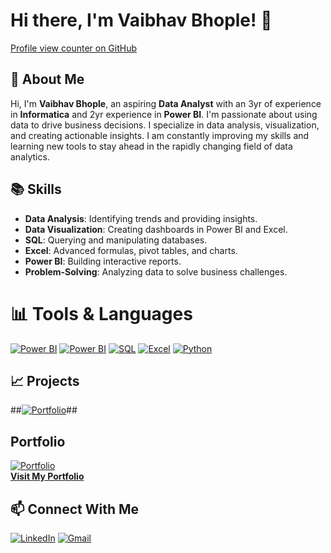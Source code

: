 # Hi there, I'm Vaibhav Bhople! 👋

[Profile view counter on GitHub](https://komarev.com/ghpvc/?username=vaibhavbhople)


## 🌟 About Me
Hi, I'm **Vaibhav Bhople**, an aspiring **Data Analyst** with an 3yr of experience in **Informatica** and 2yr experience in **Power BI**. I'm passionate about using data to drive business decisions. I specialize in data analysis, visualization, and creating actionable insights.
I am constantly improving my skills and learning new tools to stay ahead in the rapidly changing field of data analytics.


## 📚 Skills

- **Data Analysis**: Identifying trends and providing insights.
- **Data Visualization**: Creating dashboards in Power BI and Excel.
- **SQL**: Querying and manipulating databases.
- **Excel**: Advanced formulas, pivot tables, and charts.
- **Power BI**: Building interactive reports.
- **Problem-Solving**: Analyzing data to solve business challenges.


# 📊 Tools & Languages 
[![Power BI](https://img.icons8.com/color/48/null/power-bi.png)](https://powerbi.microsoft.com/)
[![Power BI](https://img.icons8.com/color/48/null/power-bi.png)](https://github.com/bhavesh033/Power-BI-Business-Insights-360.)
[![SQL](https://img.icons8.com/ios-filled/50/null/sql.png)](https://learn.microsoft.com/en-us/sql/)
[![Excel](https://img.icons8.com/color/48/null/microsoft-excel-2019.png)](https://github.com/bhavesh033/Excel-Sales-finance-Analytics-projects)
[![Python](https://img.icons8.com/color/48/null/python.png)](https://www.python.org/)


## 📈 Projects
##[![Portfolio](https://img.icons8.com/color/48/4a90e2/folder-invoices.png)](https://shorturl.at/twYZ7)##

## Portfolio
[![Portfolio](https://img.icons8.com/ios-filled/50/4a90e2/briefcase.png)](https://codebasics.io/portfolio/bhavesh-Kishor-Rana)  
[**Visit My Portfolio**](https://codebasics.io/portfolio/bhavesh-Kishor-Rana)

## 📫 Connect With Me
[![LinkedIn](https://img.icons8.com/ios-filled/50/0077b5/linkedin-circled--v1.png)](https://www.linkedin.com/in/bhavesh-rana-b69198199/)
[![Gmail](https://img.icons8.com/ios-filled/50/000000/gmail.png)](mailto:your.email@gmail.com)
